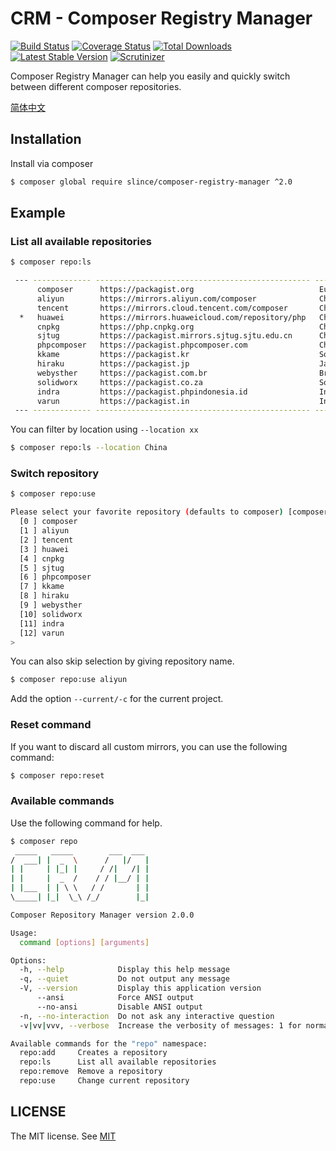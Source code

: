 # CRM - Composer Registry Manager

[![Build Status](https://img.shields.io/github/actions/workflow/status/slince/composer-registry-manager/test.yml?style=flat-square)](https://github.com/slince/composer-registry-manager/actions)
[![Coverage Status](https://img.shields.io/codecov/c/github/slince/composer-registry-manager.svg?style=flat-square)](https://codecov.io/github/slince/composer-registry-manager)
[![Total Downloads](https://img.shields.io/packagist/dt/slince/composer-registry-manager.svg?style=flat-square)](https://packagist.org/packages/slince/composer-registry-manager)
[![Latest Stable Version](https://img.shields.io/packagist/v/slince/composer-registry-manager.svg?style=flat-square&label=stable)](https://packagist.org/packages/slince/composer-registry-manager)
[![Scrutinizer](https://img.shields.io/scrutinizer/g/slince/composer-registry-manager.svg?style=flat-square)](https://scrutinizer-ci.com/g/slince/composer-registry-manager/?branch=master)

Composer Registry Manager can help you easily and quickly switch between different composer repositories.

[简体中文](./README-zh_CN.md)

## Installation

Install via composer

```bash
$ composer global require slince/composer-registry-manager ^2.0
```

## Example

### List all available repositories

```bash
$ composer repo:ls

 --- ------------- ------------------------------------------------ ------------------------------
      composer      https://packagist.org                            Europe, Canada and Singapore
      aliyun        https://mirrors.aliyun.com/composer              China
      tencent       https://mirrors.cloud.tencent.com/composer       China
  *   huawei        https://mirrors.huaweicloud.com/repository/php   China
      cnpkg         https://php.cnpkg.org                            China
      sjtug         https://packagist.mirrors.sjtug.sjtu.edu.cn      China
      phpcomposer   https://packagist.phpcomposer.com                China
      kkame         https://packagist.kr                             South Korea
      hiraku        https://packagist.jp                             Japan
      webysther     https://packagist.com.br                         Brazil
      solidworx     https://packagist.co.za                          South Africa
      indra         https://packagist.phpindonesia.id                Indonesia
      varun         https://packagist.in                             India
 --- ------------- ------------------------------------------------ ------------------------------
```

You can filter by location using `--location xx`

```bash
$ composer repo:ls --location China
```

### Switch repository

```bash
$ composer repo:use

Please select your favorite repository (defaults to composer) [composer]:
  [0 ] composer
  [1 ] aliyun
  [2 ] tencent
  [3 ] huawei
  [4 ] cnpkg
  [5 ] sjtug
  [6 ] phpcomposer
  [7 ] kkame
  [8 ] hiraku
  [9 ] webysther
  [10] solidworx
  [11] indra
  [12] varun
>
```
You can also skip selection by giving repository name.

```bash
$ composer repo:use aliyun
```
Add the option `--current/-c` for the current project.

### Reset command

If you want to discard all custom mirrors, you can use the following command:

```bash
$ composer repo:reset
```

### Available commands

Use the following command for help.

```bash
$ composer repo
 _____   _____        ___  ___
/  ___| |  _  \      /   |/   |
| |     | |_| |     / /|   /| |
| |     |  _  /    / / |__/ | |
| |___  | | \ \   / /       | |
\_____| |_|  \_\ /_/        |_|

Composer Repository Manager version 2.0.0

Usage:
  command [options] [arguments]

Options:
  -h, --help            Display this help message
  -q, --quiet           Do not output any message
  -V, --version         Display this application version
      --ansi            Force ANSI output
      --no-ansi         Disable ANSI output
  -n, --no-interaction  Do not ask any interactive question
  -v|vv|vvv, --verbose  Increase the verbosity of messages: 1 for normal output, 2 for more verbose output and 3 for debug

Available commands for the "repo" namespace:
  repo:add     Creates a repository
  repo:ls      List all available repositories
  repo:remove  Remove a repository
  repo:use     Change current repository
```

## LICENSE

The MIT license. See [MIT](https://opensource.org/licenses/MIT)
